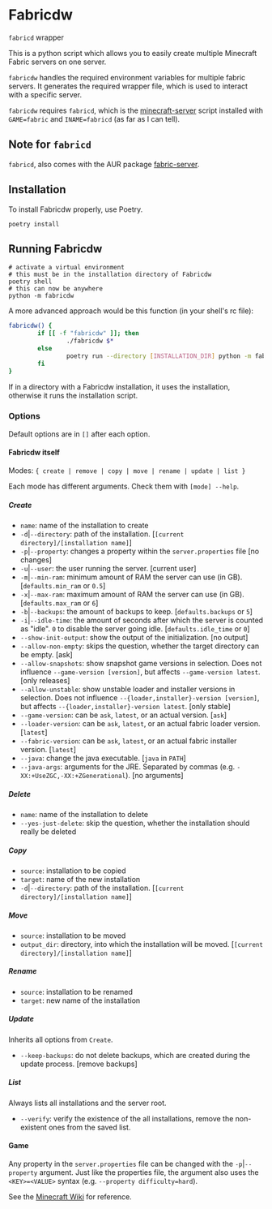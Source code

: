 # Fabricdw

`fabricd` wrapper

This is a python script which allows you to easily create multiple Minecraft Fabric servers on one server.

`fabricdw` handles the required environment variables for multiple fabric servers. It generates the required wrapper file, which is used to interact with a specific server.

`fabricdw` requires `fabricd`, which is the [minecraft-server](https://github.com/Edenhofer/minecraft-server/) script installed with `GAME=fabric` and `INAME=fabricd` (as far as I can tell).

## Note for `fabricd`

`fabricd`, also comes with the AUR package [fabric-server](https://aur.archlinux.org/packages/fabric-server).

## Installation

To install Fabricdw properly, use Poetry.

```shell
poetry install
```

## Running Fabricdw

```shell
# activate a virtual environment
# this must be in the installation directory of Fabricdw
poetry shell
# this can now be anywhere
python -m fabricdw
```

A more advanced approach would be this function (in your shell's rc file):

```bash
fabricdw() {
        if [[ -f "fabricdw" ]]; then
                ./fabricdw $*
        else
                poetry run --directory [INSTALLATION_DIR] python -m fabricdw $*
        fi
}
```

If in a directory with a Fabricdw installation, it uses the installation, otherwise it runs the installation script.

### Options

Default options are in `[]` after each option.

#### Fabricdw itself

Modes: `{ create | remove | copy | move | rename | update | list }`

Each mode has different arguments. Check them with `[mode] --help`.

##### Create

- `name`: name of the installation to create
- `-d`|`--directory`: path of the installation. [`[current directory]/[installation name]`]
- `-p`|`--property`: changes a property within the `server.properties` file [no changes]
- `-u`|`--user`: the user running the server. [current user]
- `-m`|`--min-ram`: minimum amount of RAM the server can use (in GB). [`defaults.min_ram` or `0.5`]
- `-x`|`--max-ram`: maximum amount of RAM the server can use (in GB). [`defaults.max_ram` or `6`]
- `-b`|`--backups`: the amount of backups to keep. [`defaults.backups` or `5`]
- `-i`|`--idle-time`: the amount of seconds after which the server is counted as "idle". `0` to disable the server going idle. [`defaults.idle_time` or `0`]
- `--show-init-output`: show the output of the initialization. [no output]
- `--allow-non-empty`: skips the question, whether the target directory can be empty. [ask]
- `--allow-snapshots`: show snapshot game versions in selection. Does not influence `--game-version [version]`, but affects `--game-version latest`. [only releases]
- `--allow-unstable`: show unstable loader and installer versions in selection. Does not influence `--{loader,installer}-version [version]`, but affects `--{loader,installer}-version latest`. [only stable]
- `--game-version`: can be `ask`, `latest`, or an actual version. [`ask`]
- `--loader-version`: can be `ask`, `latest`, or an actual fabric loader version. [`latest`]
- `--fabric-version`: can be `ask`, `latest`, or an actual fabric installer version. [`latest`]
- `--java`: change the java executable. [`java` in `PATH`]
- `--java-args`: arguments for the JRE. Separated by commas (e.g. `-XX:+UseZGC,-XX:+ZGenerational`). [no arguments]

##### Delete

- `name`: name of the installation to delete
- `--yes-just-delete`: skip the question, whether the installation should really be deleted

##### Copy

- `source`: installation to be copied
- `target`: name of the new installation
- `-d`|`--directory`: path of the installation. [`[current directory]/[installation name]`]

##### Move

- `source`: installation to be moved
- `output_dir`: directory, into which the installation will be moved. [`[current directory]/[installation name]`]

##### Rename

- `source`: installation to be renamed
- `target`: new name of the installation

##### Update

Inherits all options from `Create`.

- `--keep-backups`: do not delete backups, which are created during the update process. [remove backups]

##### List

Always lists all installations and the server root.

- `--verify`: verify the existence of the all installations, remove the non-existent ones from the saved list.

#### Game

Any property in the `server.properties` file can be changed with the `-p`|`--property` argument. Just like the properties file, the argument also uses the `<KEY>=<VALUE>` syntax (e.g. `--property difficulty=hard`).

See the [Minecraft Wiki](https://minecraft.wiki/w/Server.properties#Default_content) for reference.
